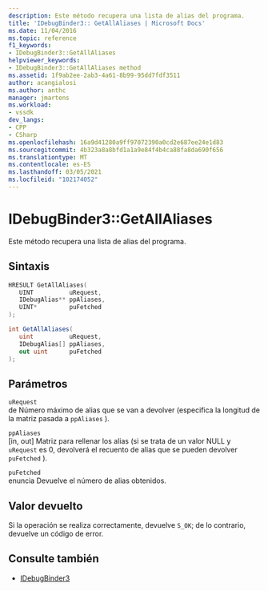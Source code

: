 ```yaml
---
description: Este método recupera una lista de alias del programa.
title: 'IDebugBinder3:: GetAllAliases | Microsoft Docs'
ms.date: 11/04/2016
ms.topic: reference
f1_keywords:
- IDebugBinder3::GetAllAliases
helpviewer_keywords:
- IDebugBinder3::GetAllAliases method
ms.assetid: 1f9ab2ee-2ab3-4a61-8b99-95dd7fdf3511
author: acangialosi
ms.author: anthc
manager: jmartens
ms.workload:
- vssdk
dev_langs:
- CPP
- CSharp
ms.openlocfilehash: 16a9d41280a9ff97072390a0cd2e687ee24e1d83
ms.sourcegitcommit: 4b323a8a8bfd1a1a9e84f4b4ca88fa8da690f656
ms.translationtype: MT
ms.contentlocale: es-ES
ms.lasthandoff: 03/05/2021
ms.locfileid: "102174052"
---
```

# <a name="idebugbinder3getallaliases"></a>IDebugBinder3::GetAllAliases
Este método recupera una lista de alias del programa.

## <a name="syntax"></a>Sintaxis

```cpp
HRESULT GetAllAliases(
   UINT          uRequest,
   IDebugAlias** ppAliases,
   UINT*         puFetched
);
```

```csharp
int GetAllAliases(
   uint          uRequest,
   IDebugAlias[] ppAliases,
   out uint      puFetched
);
```

## <a name="parameters"></a>Parámetros
`uRequest`\
de Número máximo de alias que se van a devolver (especifica la longitud de la matriz pasada a `ppAliases` ).

`ppAliases`\
[in, out] Matriz para rellenar los alias (si se trata de un valor NULL y `uRequest` es 0, devolverá el recuento de alias que se pueden devolver `puFetched` ).

`puFetched`\
enuncia Devuelve el número de alias obtenidos.

## <a name="return-value"></a>Valor devuelto
 Si la operación se realiza correctamente, devuelve `S_OK`; de lo contrario, devuelve un código de error.

## <a name="see-also"></a>Consulte también
- [IDebugBinder3](../../../extensibility/debugger/reference/idebugbinder3.md)
